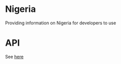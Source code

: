 # Nigeria
Providing information on Nigeria for developers to use

# API
See [here](https://github.com/ezra-obiwale/Nigeria/tree/master/api)
